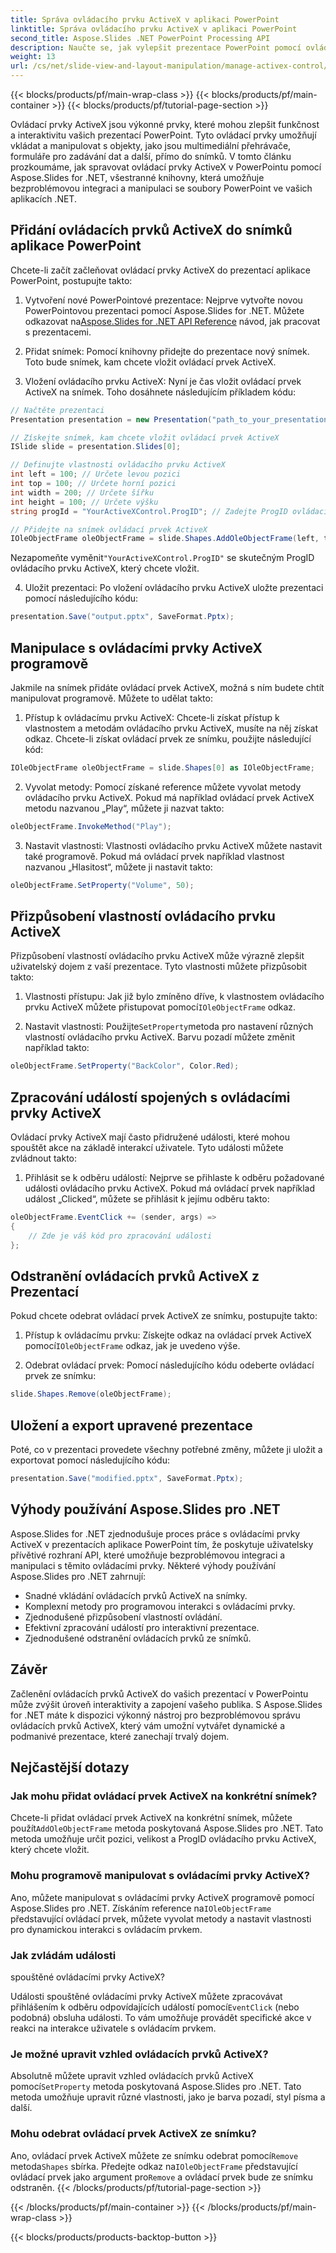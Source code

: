 ```yaml
---
title: Správa ovládacího prvku ActiveX v aplikaci PowerPoint
linktitle: Správa ovládacího prvku ActiveX v aplikaci PowerPoint
second_title: Aspose.Slides .NET PowerPoint Processing API
description: Naučte se, jak vylepšit prezentace PowerPoint pomocí ovládacích prvků ActiveX pomocí Aspose.Slides pro .NET. Náš podrobný průvodce pokrývá vkládání, manipulaci, přizpůsobení, zpracování událostí a další.
weight: 13
url: /cs/net/slide-view-and-layout-manipulation/manage-activex-control/
---
```


{{< blocks/products/pf/main-wrap-class >}}
{{< blocks/products/pf/main-container >}}
{{< blocks/products/pf/tutorial-page-section >}}

Ovládací prvky ActiveX jsou výkonné prvky, které mohou zlepšit funkčnost a interaktivitu vašich prezentací PowerPoint. Tyto ovládací prvky umožňují vkládat a manipulovat s objekty, jako jsou multimediální přehrávače, formuláře pro zadávání dat a další, přímo do snímků. V tomto článku prozkoumáme, jak spravovat ovládací prvky ActiveX v PowerPointu pomocí Aspose.Slides for .NET, všestranné knihovny, která umožňuje bezproblémovou integraci a manipulaci se soubory PowerPoint ve vašich aplikacích .NET.

## Přidání ovládacích prvků ActiveX do snímků aplikace PowerPoint

Chcete-li začít začleňovat ovládací prvky ActiveX do prezentací aplikace PowerPoint, postupujte takto:

1.  Vytvoření nové PowerPointové prezentace: Nejprve vytvořte novou PowerPointovou prezentaci pomocí Aspose.Slides for .NET. Můžete odkazovat na[Aspose.Slides for .NET API Reference](https://reference.aspose.com/slides/net/) návod, jak pracovat s prezentacemi.

2. Přidat snímek: Pomocí knihovny přidejte do prezentace nový snímek. Toto bude snímek, kam chcete vložit ovládací prvek ActiveX.

3. Vložení ovládacího prvku ActiveX: Nyní je čas vložit ovládací prvek ActiveX na snímek. Toho dosáhnete následujícím příkladem kódu:

```csharp
// Načtěte prezentaci
Presentation presentation = new Presentation("path_to_your_presentation.pptx");

// Získejte snímek, kam chcete vložit ovládací prvek ActiveX
ISlide slide = presentation.Slides[0];

// Definujte vlastnosti ovládacího prvku ActiveX
int left = 100; // Určete levou pozici
int top = 100; // Určete horní pozici
int width = 200; // Určete šířku
int height = 100; // Určete výšku
string progId = "YourActiveXControl.ProgID"; // Zadejte ProgID ovládacího prvku ActiveX

// Přidejte na snímek ovládací prvek ActiveX
IOleObjectFrame oleObjectFrame = slide.Shapes.AddOleObjectFrame(left, top, width, height, progId);
```

 Nezapomeňte vyměnit`"YourActiveXControl.ProgID"` se skutečným ProgID ovládacího prvku ActiveX, který chcete vložit.

4. Uložit prezentaci: Po vložení ovládacího prvku ActiveX uložte prezentaci pomocí následujícího kódu:

```csharp
presentation.Save("output.pptx", SaveFormat.Pptx);
```

## Manipulace s ovládacími prvky ActiveX programově

Jakmile na snímek přidáte ovládací prvek ActiveX, možná s ním budete chtít manipulovat programově. Můžete to udělat takto:

1. Přístup k ovládacímu prvku ActiveX: Chcete-li získat přístup k vlastnostem a metodám ovládacího prvku ActiveX, musíte na něj získat odkaz. Chcete-li získat ovládací prvek ze snímku, použijte následující kód:

```csharp
IOleObjectFrame oleObjectFrame = slide.Shapes[0] as IOleObjectFrame;
```

2. Vyvolat metody: Pomocí získané reference můžete vyvolat metody ovládacího prvku ActiveX. Pokud má například ovládací prvek ActiveX metodu nazvanou „Play“, můžete ji nazvat takto:

```csharp
oleObjectFrame.InvokeMethod("Play");
```

3. Nastavit vlastnosti: Vlastnosti ovládacího prvku ActiveX můžete nastavit také programově. Pokud má ovládací prvek například vlastnost nazvanou „Hlasitost“, můžete ji nastavit takto:

```csharp
oleObjectFrame.SetProperty("Volume", 50);
```

## Přizpůsobení vlastností ovládacího prvku ActiveX

Přizpůsobení vlastností ovládacího prvku ActiveX může výrazně zlepšit uživatelský dojem z vaší prezentace. Tyto vlastnosti můžete přizpůsobit takto:

1.  Vlastnosti přístupu: Jak již bylo zmíněno dříve, k vlastnostem ovládacího prvku ActiveX můžete přistupovat pomocí`IOleObjectFrame` odkaz.

2.  Nastavit vlastnosti: Použijte`SetProperty`metoda pro nastavení různých vlastností ovládacího prvku ActiveX. Barvu pozadí můžete změnit například takto:

```csharp
oleObjectFrame.SetProperty("BackColor", Color.Red);
```

## Zpracování událostí spojených s ovládacími prvky ActiveX

Ovládací prvky ActiveX mají často přidružené události, které mohou spouštět akce na základě interakcí uživatele. Tyto události můžete zvládnout takto:

1. Přihlásit se k odběru událostí: Nejprve se přihlaste k odběru požadované události ovládacího prvku ActiveX. Pokud má ovládací prvek například událost „Clicked“, můžete se přihlásit k jejímu odběru takto:

```csharp
oleObjectFrame.EventClick += (sender, args) =>
{
    // Zde je váš kód pro zpracování události
};
```

## Odstranění ovládacích prvků ActiveX z Prezentací

Pokud chcete odebrat ovládací prvek ActiveX ze snímku, postupujte takto:

1.  Přístup k ovládacímu prvku: Získejte odkaz na ovládací prvek ActiveX pomocí`IOleObjectFrame` odkaz, jak je uvedeno výše.

2. Odebrat ovládací prvek: Pomocí následujícího kódu odeberte ovládací prvek ze snímku:

```csharp
slide.Shapes.Remove(oleObjectFrame);
```

## Uložení a export upravené prezentace

Poté, co v prezentaci provedete všechny potřebné změny, můžete ji uložit a exportovat pomocí následujícího kódu:

```csharp
presentation.Save("modified.pptx", SaveFormat.Pptx);
```

## Výhody používání Aspose.Slides pro .NET

Aspose.Slides for .NET zjednodušuje proces práce s ovládacími prvky ActiveX v prezentacích aplikace PowerPoint tím, že poskytuje uživatelsky přívětivé rozhraní API, které umožňuje bezproblémovou integraci a manipulaci s těmito ovládacími prvky. Některé výhody používání Aspose.Slides pro .NET zahrnují:

- Snadné vkládání ovládacích prvků ActiveX na snímky.
- Komplexní metody pro programovou interakci s ovládacími prvky.
- Zjednodušené přizpůsobení vlastností ovládání.
- Efektivní zpracování událostí pro interaktivní prezentace.
- Zjednodušené odstranění ovládacích prvků ze snímků.

## Závěr

Začlenění ovládacích prvků ActiveX do vašich prezentací v PowerPointu může zvýšit úroveň interaktivity a zapojení vašeho publika. S Aspose.Slides for .NET máte k dispozici výkonný nástroj pro bezproblémovou správu ovládacích prvků ActiveX, který vám umožní vytvářet dynamické a podmanivé prezentace, které zanechají trvalý dojem.

## Nejčastější dotazy

### Jak mohu přidat ovládací prvek ActiveX na konkrétní snímek?

 Chcete-li přidat ovládací prvek ActiveX na konkrétní snímek, můžete použít`AddOleObjectFrame` metoda poskytovaná Aspose.Slides pro .NET. Tato metoda umožňuje určit pozici, velikost a ProgID ovládacího prvku ActiveX, který chcete vložit.

### Mohu programově manipulovat s ovládacími prvky ActiveX?

 Ano, můžete manipulovat s ovládacími prvky ActiveX programově pomocí Aspose.Slides pro .NET. Získáním reference na`IOleObjectFrame` představující ovládací prvek, můžete vyvolat metody a nastavit vlastnosti pro dynamickou interakci s ovládacím prvkem.

### Jak zvládám události

 spouštěné ovládacími prvky ActiveX?

Události spouštěné ovládacími prvky ActiveX můžete zpracovávat přihlášením k odběru odpovídajících událostí pomocí`EventClick` (nebo podobná) obsluha události. To vám umožňuje provádět specifické akce v reakci na interakce uživatele s ovládacím prvkem.

### Je možné upravit vzhled ovládacích prvků ActiveX?

 Absolutně můžete upravit vzhled ovládacích prvků ActiveX pomocí`SetProperty` metoda poskytovaná Aspose.Slides pro .NET. Tato metoda umožňuje upravit různé vlastnosti, jako je barva pozadí, styl písma a další.

### Mohu odebrat ovládací prvek ActiveX ze snímku?

 Ano, ovládací prvek ActiveX můžete ze snímku odebrat pomocí`Remove` metoda`Shapes` sbírka. Předejte odkaz na`IOleObjectFrame` představující ovládací prvek jako argument pro`Remove` a ovládací prvek bude ze snímku odstraněn.
{{< /blocks/products/pf/tutorial-page-section >}}

{{< /blocks/products/pf/main-container >}}
{{< /blocks/products/pf/main-wrap-class >}}

{{< blocks/products/products-backtop-button >}}
